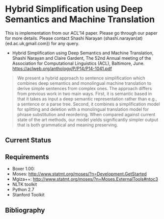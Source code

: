 # Hybrid Simplification using Deep Semantics and Machine Translation

This is implementation from our ACL'14 paper. Please go through our
paper for more details. Please contact Shashi Narayan
(shashi.narayan(at){ed.ac.uk,gmail.com}) for any query.

* Hybrid Simplification using Deep Semantics and Machine Translation,
  Shashi Narayan and Claire Gardent, The 52nd Annual meeting of the
  Association for Computational Linguistics (ACL), Baltimore,
  June. https://aclweb.org/anthology/P/P14/P14-1041.pdf

> We present a hybrid approach to sentence simplification which
> combines deep semantics and monolingual machine translation to
> derive simple sentences from complex ones. The approach differs from
> previous work in two main ways. First, it is semantic based in that
> it takes as input a deep semantic representation rather than e.g., a
> sentence or a parse tree. Second, it combines a simplification model
> for splitting and deletion with a monolingual translation model for
> phrase substitution and reordering. When compared against current
> state of the art methods, our model yields significantly simpler
> output that is both grammatical and meaning preserving.

## Current Status





## Requirements

* Boxer 1.00: 
* Moses: http://www.statmt.org/moses/?n=Development.GetStarted
* Mgiza++:  http://www.statmt.org/moses/?n=Moses.ExternalTools#ntoc3
* NLTK toolkit 
* Python 2.7
* Stanford Toolkit

## Bibliography 


